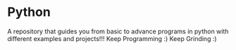 # Python
A repository that guides you from basic to advance programs in python with different examples and projects!!!
Keep Programming :) 
Keep Grinding :)
